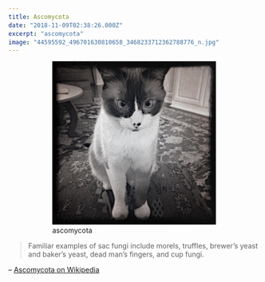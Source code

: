 ```yaml
---
title: Ascomycota
date: "2018-11-09T02:38:26.000Z"
excerpt: "ascomycota"
image: "44595592_496701630810658_3468233712362788776_n.jpg"
---
```


<div style="max-width: 408px; margin: 0 auto"><figure>
<img src="44595592_496701630810658_3468233712362788776_n.jpg"
     alt="ascomycota" /><br />
<figcaption>
  ascomycota
</figcaption>
</figure></div>

> Familiar examples of sac fungi include morels, truffles, brewer’s yeast and baker’s yeast, dead man’s fingers, and cup fungi.

– [Ascomycota on Wikipedia](https://en.wikipedia.org/wiki/Ascomycota)
